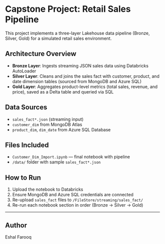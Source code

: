 # Capstone Project: Retail Sales Pipeline

This project implements a three-layer Lakehouse data pipeline (Bronze, Silver, Gold) for a simulated retail sales environment.

## Architecture Overview

- **Bronze Layer**: Ingests streaming JSON sales data using Databricks AutoLoader
- **Silver Layer**: Cleans and joins the sales fact with customer, product, and date dimension tables (sourced from MongoDB and Azure SQL)
- **Gold Layer**: Aggregates product-level metrics (total sales, revenue, and price), saved as a Delta table and queried via SQL

## Data Sources

- `sales_fact*.json` (streaming input)
- `customer_dim` from MongoDB Atlas
- `product_dim`, `dim_date` from Azure SQL Database

## Files Included

- `Customer_Dim_Import.ipynb` — final notebook with pipeline
- `/data/` folder with sample `sales_fact*.json`

## How to Run

1. Upload the notebook to Databricks
2. Ensure MongoDB and Azure SQL credentials are connected
3. Re-upload `sales_fact` files to `/FileStore/streaming/sales_fact/`
4. Re-run each notebook section in order (Bronze → Silver → Gold)

---

## Author

Eshal Farooq
